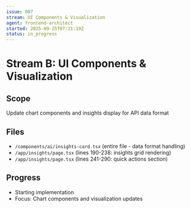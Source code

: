 ```yaml
---
issue: 007
stream: UI Components & Visualization
agent: frontend-architect
started: 2025-09-25T07:21:19Z
status: in_progress
---
```


# Stream B: UI Components & Visualization

## Scope
Update chart components and insights display for API data format

## Files
- `/components/ai/insights-card.tsx` (entire file - data format handling)
- `/app/insights/page.tsx` (lines 190-238: insights grid rendering)
- `/app/insights/page.tsx` (lines 241-290: quick actions section)

## Progress
- Starting implementation
- Focus: Chart components and visualization updates
